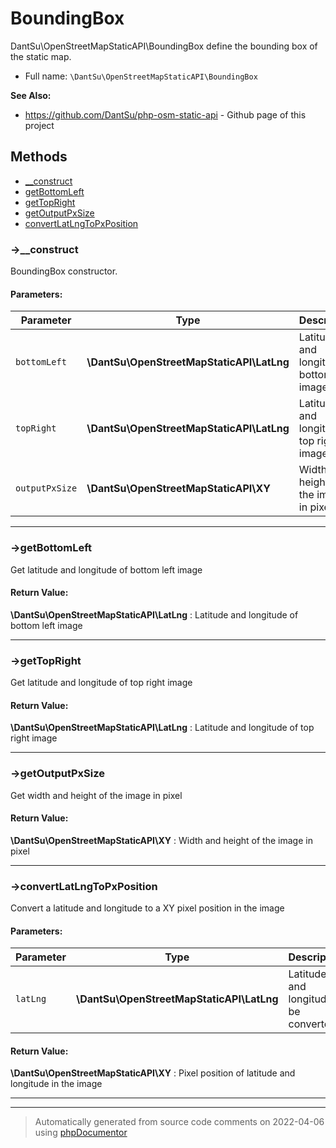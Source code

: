 
# BoundingBox

DantSu\OpenStreetMapStaticAPI\BoundingBox define the bounding box of the static map.



* Full name: `\DantSu\OpenStreetMapStaticAPI\BoundingBox`

**See Also:**

* https://github.com/DantSu/php-osm-static-api - Github page of this project



## Methods

- [__construct](#-__construct) 
- [getBottomLeft](#-getbottomleft) 
- [getTopRight](#-gettopright) 
- [getOutputPxSize](#-getoutputpxsize) 
- [convertLatLngToPxPosition](#-convertlatlngtopxposition) 

### ->__construct

BoundingBox constructor.








#### Parameters:

| Parameter | Type | Description |
|-----------|------|-------------|
| `bottomLeft` | **\DantSu\OpenStreetMapStaticAPI\LatLng** | Latitude and longitude of bottom left image |
| `topRight` | **\DantSu\OpenStreetMapStaticAPI\LatLng** | Latitude and longitude of top right image |
| `outputPxSize` | **\DantSu\OpenStreetMapStaticAPI\XY** | Width and height of the image in pixel |




---
### ->getBottomLeft

Get latitude and longitude of bottom left image









#### Return Value:

 **\DantSu\OpenStreetMapStaticAPI\LatLng** : Latitude and longitude of bottom left image



---
### ->getTopRight

Get latitude and longitude of top right image









#### Return Value:

 **\DantSu\OpenStreetMapStaticAPI\LatLng** : Latitude and longitude of top right image



---
### ->getOutputPxSize

Get width and height of the image in pixel









#### Return Value:

 **\DantSu\OpenStreetMapStaticAPI\XY** : Width and height of the image in pixel



---
### ->convertLatLngToPxPosition

Convert a latitude and longitude to a XY pixel position in the image








#### Parameters:

| Parameter | Type | Description |
|-----------|------|-------------|
| `latLng` | **\DantSu\OpenStreetMapStaticAPI\LatLng** | Latitude and longitude to be converted |


#### Return Value:

 **\DantSu\OpenStreetMapStaticAPI\XY** : Pixel position of latitude and longitude in the image



---


---
> Automatically generated from source code comments on 2022-04-06 using [phpDocumentor](http://www.phpdoc.org/)
